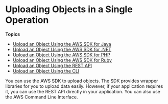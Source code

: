# Uploading Objects in a Single Operation<a name="UploadInSingleOp"></a>

**Topics**
+ [Upload an Object Using the AWS SDK for Java](UploadObjSingleOpJava.md)
+ [Upload an Object Using the AWS SDK for \.NET](UploadObjSingleOpNET.md)
+ [Upload an Object Using the AWS SDK for PHP](UploadObjSingleOpPHP.md)
+ [Upload an Object Using the AWS SDK for Ruby](UploadObjSingleOpRuby.md)
+ [Upload an Object Using the REST API](UploadObjSingleOpREST.md)
+ [Upload an Object Using the CLI](UploadObjSingleOpCLI.md)

You can use the AWS SDK to upload objects\. The SDK provides wrapper libraries for you to upload data easily\. However, if your application requires it, you can use the REST API directly in your application\. You can also use the AWS Command Line Interface\.